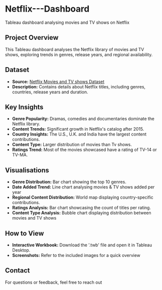# Netflix---Dashboard
Tableau dashboard analysing movies and TV shows on Netflix 

## Project Overview
This Tableau dashboard analyses the Netflix library of movies and TV shows, exploring trends in genres, release years, and regional availability.

## Dataset 
- **Source:** [Netflix Movies and TV shows Dataset](https://www.kaggle.com/datasets/shivamb/netflix-shows/discussion/279376)
- **Description:** Contains details about Netflix titles, including genres, countries, release years and duration.

## Key Insights 
- **Genre Popularity:** Dramas, comedies and documentaries dominate the Netflix library.
- **Content Trends:** Significant growth in Netflix's catalog after 2015.
- **Country Insights:** The U.S., U.K. and India have the largest content contributions.
- **Content Type:** Larger distribution of movies than Tv shows.
- **Ratings Trend:** Most of the movies showcased have a rating of TV-14 or TV-MA. 

## Visualisations
- **Genre Distribution:** Bar chart showing the top 10 genres.
- **Date Added Trend:** Line chart analysing movies & TV shows added per year
- **Regional Content Distribution:** World map displaying country-specific contributions.
- **Ratings Analysis:** Bar chart showcasing the count of titles per rating.
- **Content Type Analysis:** Bubble chart displaying distribution between movies and TV shows

## How to View
- **Interactive Workbook:** Download the '.twb' file and open it in Tableau Desktop.
- **Screenshots:** Refer to the included images for a quick overview

## Contact
For questions or feedback, feel free to reach out 
